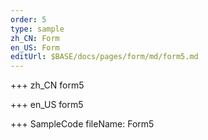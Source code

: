 ```yaml
--- 
order: 5
type: sample
zh_CN: Form
en_US: Form
editUrl: $BASE/docs/pages/form/md/form5.md
---
```


+++ zh_CN
form5

+++ en_US
form5

+++ SampleCode
fileName: Form5
